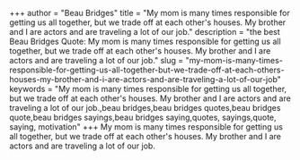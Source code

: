 +++
author = "Beau Bridges"
title = "My mom is many times responsible for getting us all together, but we trade off at each other's houses. My brother and I are actors and are traveling a lot of our job."
description = "the best Beau Bridges Quote: My mom is many times responsible for getting us all together, but we trade off at each other's houses. My brother and I are actors and are traveling a lot of our job."
slug = "my-mom-is-many-times-responsible-for-getting-us-all-together-but-we-trade-off-at-each-others-houses-my-brother-and-i-are-actors-and-are-traveling-a-lot-of-our-job"
keywords = "My mom is many times responsible for getting us all together, but we trade off at each other's houses. My brother and I are actors and are traveling a lot of our job.,beau bridges,beau bridges quotes,beau bridges quote,beau bridges sayings,beau bridges saying,quotes, sayings,quote, saying, motivation"
+++
My mom is many times responsible for getting us all together, but we trade off at each other's houses. My brother and I are actors and are traveling a lot of our job.
